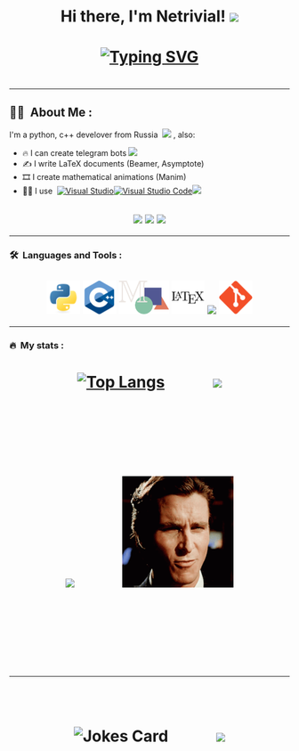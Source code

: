 <h1 align="center">Hi there, I'm Netrivial! <img src="https://github.com/blackcater/blackcater/raw/main/images/Hi.gif" height="32"/></h1>
<h1 align="center"><a href="https://git.io/typing-svg"><img src="https://readme-typing-svg.herokuapp.com?font=Fira+Code&pause=1000&random=false&width=435&lines=I'm+python+and+c%2B%2B+developer+(Ru/En)" alt="Typing SVG"/></a></h1>

<h1>

---
  
## :woman_technologist: &nbsp;About Me :  
  I'm a python, c++ develover from Russia &nbsp;<img src="https://emojisup.org/images/emoji/whatsapp/2-21-23-23/flag-russia@2x.png" height="20">&nbsp;, also:
- 🔥 I can create telegram bots <img src="https://img.icons8.com/?size=100&id=63306&format=png&color=000000" height="20">
- ✍️ I write LaTeX documents (Beamer, Asymptote)
- 🎞️ I create mathematical animations (Manim)
- 🧑‍💻 I use &nbsp;[![Visual Studio](https://img.shields.io/badge/--6C33AF?logo=visual%20studio)](https://visualstudio.microsoft.com/)[![Visual Studio Code](https://img.shields.io/badge/--007ACC?logo=visual%20studio%20code&logoColor=ffffff)](https://code.visualstudio.com/)<img src="https://img.icons8.com/?size=48&id=117121&format=png" height="24"/>

<h2 align="center"><a href="https://t.me/MikhailCooper"><img src="https://img.shields.io/badge/Telegram-2CA5E0?style=for-the-badge&logo=telegram&logoColor=white"/></a>
<a href="https://discord.com/users/1092073497393627196"><img src="https://img.shields.io/badge/Discord-7289DA?style=for-the-badge&logo=discord&logoColor=white"/></a>
<a href="https://www.tiktok.com/@netrivial_official?_t=8ml0dYzvDko&_r=1"><img src="https://img.shields.io/badge/TikTok-000000?style=for-the-badge&logo=tiktok&logoColor=white"/></a>
</h2>
  
---

### 🛠 &nbsp;Languages and Tools :

<h2 align="center">
<img src="https://github.com/devicons/devicon/blob/master/icons/python/python-original.svg" height="60"/>
<img src="https://github.com/devicons/devicon/blob/master/icons/cplusplus/cplusplus-original.svg" height="60"/>
<img src="https://github.com/ManimCommunity/manim/blob/main/logo/dark/transparent_background.svg" height="60"/>
<img src="https://github.com/devicons/devicon/blob/master/icons/latex/latex-original.svg" height="60"/>
<img src="https://avatars.githubusercontent.com/u/13317638?s=48&v=4" height="60"/>
<img src="https://github.com/devicons/devicon/blob/master/icons/git/git-original.svg" height="60"/>
</h2>

</h1>

---

### 🔥 &nbsp;My stats :

<h1 align="center">
  
[![Top Langs](https://github-readme-stats.vercel.app/api/top-langs/?username=Netrivial&layout=compact)](https://github.com/Netrivial/github-readme-stats)
&nbsp; &nbsp;&nbsp; &nbsp;&nbsp; &nbsp;&nbsp; &nbsp;<img width="300" src="gif2.gif">

&nbsp;
&nbsp;

&nbsp;
&nbsp;

<img height="160" src="https://github-readme-stats.vercel.app/api/pin/?username=Netrivial&repo=Arion&theme=shades-of-purple"/>
&nbsp; &nbsp;&nbsp; &nbsp;&nbsp; &nbsp;&nbsp; &nbsp;<img src="gif3.gif" width="200px" height="200px"/>

&nbsp;
&nbsp;

&nbsp;
&nbsp;

---

&nbsp;
&nbsp;

![Jokes Card](https://readme-jokes.vercel.app/api)
&nbsp; &nbsp;&nbsp; &nbsp;&nbsp; &nbsp;&nbsp; &nbsp;<img width="300" src="gif1.gif">

&nbsp;
&nbsp;

&nbsp;
&nbsp;

</h1>
